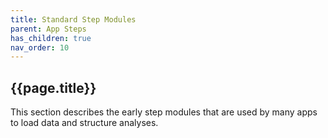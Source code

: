 ```yaml
---
title: Standard Step Modules
parent: App Steps
has_children: true
nav_order: 10
---
```


## {{page.title}}

This section describes the early step modules that are
used by many apps to load data and structure analyses.
